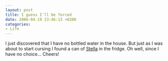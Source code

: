 ```yaml
---
layout: post
title: I guess I'll be forced
date: 2006-04-19 23:46:13 +0200
categories:
- Life
---
```

<p>I just discovered that I have no bottled water in the house. But just as I was about to start cursing I found a can of <a href="http://www.stella-artois.com">Stella</a> in the fridge. Oh well, since I have no choice... Cheers!</p>
